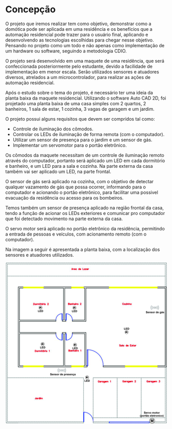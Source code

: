 # Concepção

O projeto que iremos realizar tem como objetivo, demonstrar como a domótica pode ser aplicada em uma residência e os benefícios que a automação residencial pode trazer para o usuário final, aplicando e desenvolvendo as tecnologias escolhidas para chegar nesse objetivo. Pensando no projeto como um todo e não apenas como implementação de um hardware ou software, seguindo a metodologia CDIO.

O projeto será desenvolvido em uma maquete de uma residência, que será confeccionada posteriormente pelo estudante, devido a facilidade de implementação em menor escala. Serão utilizados sensores e atuadores diversos, atrelados a um microcontrolador, para realizar as ações de automação residencial.

Após o estudo sobre o tema do projeto, é necessário ter uma ideia da planta baixa da maquete residencial. Utilizando o software Auto CAD 2D, foi projetado uma planta baixa de uma casa simples com 2 quartos, 2 banheiros, 1 sala de estar, 1 cozinha, 3 vagas de garagem e um jardim.

O projeto possui alguns requisitos que devem ser compridos tal como:
- Controle de iluminação dos cômodos.
- Controlar os LEDs de iluminação de forma remota (com o computador).
- Utilizar um sensor de presença para o jardim e um sensor de gás.
- Implementar um servomotor para o portão eletrônico.

Os cômodos da maquete necessitam de um controle de iluminação remoto através do computador, portanto será aplicado um LED em cada dormitório e banheiro, e um LED para a sala e cozinha. Na parte externa da casa também vai ser aplicado um LED, na parte frontal.

O sensor de gás será aplicado na cozinha, com o objetivo de detectar qualquer vazamento de gás que possa ocorrer, informando para o computador e acionando o portão eletrônico, para facilitar uma possivel evacuação da residência ou acesso para os bombeiros. 

Temos também um sensor de presença aplicado na região frontal da casa, tendo a função de acionar os LEDs exteriores e comunicar pro computador que foi detectado movimento na parte externa da casa.

O servo motor será aplicado no portão eletrônico da residência, permitindo a entrada de pessoas e veículos, com acionamento remoto (com o computador).

Na imagem a seguir é apresentada a planta baixa, com a localização dos sensores e atuadores utilizados.

![](./imagens/PlantabaixaPInova.jpg)

